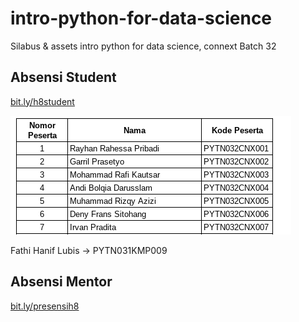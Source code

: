 # intro-python-for-data-science
Silabus &amp; assets intro python for data science, connext Batch 32

## Absensi Student
[bit.ly/h8student](bit.ly/h8student)

![nomer student](img/image.png)

Fathi Hanif Lubis -> PYTN031KMP009

## Absensi Mentor
[bit.ly/presensih8](bit.ly/presensih8)
